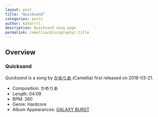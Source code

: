 ```yaml
---
layout: post
title: "Quicksand"
categories: posts
author: KatGrrrl
description: Quicksand song page
permalink: camellia/discography/:title
---
```


## Overview

### Quicksand

*Quicksand* is a song by [かめりあ](<{% link postsWiki/_posts/2023-12-10-camellia.md %}>) (Camellia) first released on 2018-03-21.

* Composition: かめりあ
* Length: 04:09
* BPM: 260
* Genre: Hardcore
* Album Appearances: [GALAXY BURST](<{% link postsInclude/_posts/camellia/albums/GALAXY-BURST/2023-12-21-GALAXY-BURST.md %}>)
